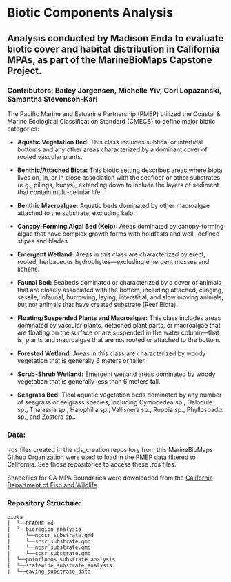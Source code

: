 # Biotic Components Analysis

## Analysis conducted by Madison Enda to evaluate biotic cover and habitat distribution in California MPAs, as part of the MarineBioMaps Capstone Project. 

### Contributors: Bailey Jorgensen, Michelle Yiv, Cori Lopazanski, Samantha Stevenson-Karl

The Pacific Marine and Estuarine Partnership (PMEP) utilized the Coastal & Marine Ecological Classification Standard (CMECS) to define major biotic categories:

- **Aquatic Vegetation Bed:** This class includes subtidal or intertidal bottoms and any other areas characterized by a dominant
cover of rooted vascular plants.

- **Benthic/Attached Biota:** This biotic setting describes areas where biota lives on, in, or in close association with the seafloor or
other substrates (e.g., pilings, buoys), extending down to include the layers of sediment that contain multi-cellular
life.

- **Benthic Macroalgae:** Aquatic beds dominated by other macroalgae attached to the substrate, excluding kelp.

- **Canopy-Forming Algal Bed (Kelp):** Areas dominated by canopy-forming algae that have complex growth forms with holdfasts and well-
defined stipes and blades.

- **Emergent Wetland:** Areas in this class are characterized by erect, rooted, herbaceous hydrophytes—excluding emergent
mosses and lichens.

- **Faunal Bed:** Seabeds dominated or characterized by a cover of animals that are closely associated with the
bottom, including attached, clinging, sessile, infaunal, burrowing, laying, interstitial, and slow moving animals, but
not animals that have created substrate (Reef Biota).

- **Floating/Suspended Plants and Macroalgae:** This class includes areas dominated by vascular plants, detached plant parts, or macroalgae that are
floating on the surface or are suspended in the water column—that is, plants and macroalgae that are not rooted
or attached to the bottom.

- **Forested Wetland:** Areas in this class are characterized by woody vegetation that is generally 6 meters or taller.

- **Scrub-Shrub Wetland:** Emergent wetland areas dominated by woody vegetation that is generally less than 6 meters tall.

- **Seagrass Bed:** Tidal aquatic vegetation beds dominated by any number of seagrass or eelgrass species, including
Cymocedea sp., Halodule sp., Thalassia sp., Halophilla sp., Vallisnera sp., Ruppia sp., Phyllospadix sp., and
Zostera sp..


### Data:

.rds files created in the rds_creation repository from this MarineBioMaps Github Organization were used to load in the PMEP data filtered to California. See those repositories to access these .rds files. 

Shapefiles for CA MPA Boundaries were downloaded from the [California Department of Fish and Wildlife](https://data.ca.gov/dataset/california-marine-protected-areas-ds582).

### Repository Structure:
```
biota
│  └──README.md
|  └──bioregion_analysis
|     └──nccsr_substrate.qmd
|     └──scsr_substrate.qmd
|     └──ncsr_substrate.qmd
|     └──ccsr_substrate.qmd
│  └──pointlobos_substrate_analysis
|  └──statewide_substrate_analysis
|  └──saving_substrate_data
```
